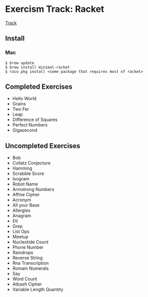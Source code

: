# Exercism Track: Racket
[Track](https://exercism.org/tracks/racket)

## Install

### Mac
```
$ brew update
$ brew install minimal-racket
$ raco pkg install <some package that requires most of racket>
```

## Completed Exercises
- Hello World
- Grains
- Two Fer
- Leap
- Difference of Squares
- Perfect Numbers
- Gigasecond

## Uncompleted Exercises
- Bob
- Collatz Conjecture
- Hamming
- Scrabble Score
- Isogram
- Robot Name
- Armstrong Numbers
- Affine Cipher
- Acronym
- All your Base
- Allergies
- Anagram
- Etl
- Grep
- List Ops
- Meetup
- Nucleotide Count
- Phone Number
- Raindrops
- Reverse String
- Rna Transcription
- Romain Numerals
- Say
- Word Count
- Atbash Cipher
- Variable Length Quantity
